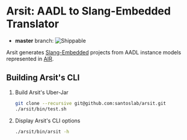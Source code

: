 # Arsit: AADL to Slang-Embedded Translator

* **master** branch: ![Shippable](https://api.shippable.com/projects/5a71145c8abc8b060098e135/badge?branch=master)

Arsit generates [Slang-Embedded](https://github.com/santoslab/slang-embedded) projects from AADL instance models 
represented in [AIR](https://github.com/sireum/air).

## Building Arsit's CLI

1. Build Arsit's Uber-Jar

    ```bash
    git clone --recursive git@github.com:santoslab/arsit.git
    ./arsit/bin/test.sh
    ```

2. Display Arsit's CLI options

    ```bash
    ./arsit/bin/arsit -h
    ```
